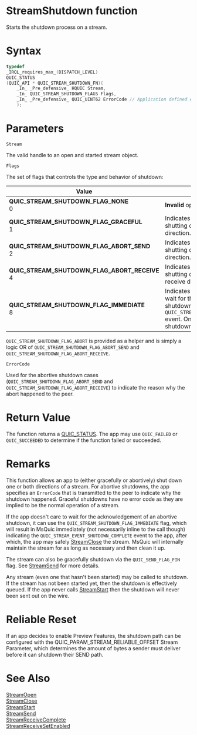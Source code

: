 StreamShutdown function
======

Starts the shutdown process on a stream.

# Syntax

```C
typedef
_IRQL_requires_max_(DISPATCH_LEVEL)
QUIC_STATUS
(QUIC_API * QUIC_STREAM_SHUTDOWN_FN)(
    _In_ _Pre_defensive_ HQUIC Stream,
    _In_ QUIC_STREAM_SHUTDOWN_FLAGS Flags,
    _In_ _Pre_defensive_ QUIC_UINT62 ErrorCode // Application defined error code
    );
```

# Parameters

`Stream`

The valid handle to an open and started stream object.

`Flags`

The set of flags that controls the type and behavior of shutdown:

Value | Meaning
--- | ---
**QUIC_STREAM_SHUTDOWN_FLAG_NONE**<br>0 | **Invalid** option for `StreamShutdown`.
**QUIC_STREAM_SHUTDOWN_FLAG_GRACEFUL**<br>1 | Indicates the app is gracefully shutting down the stream in the send direction.
**QUIC_STREAM_SHUTDOWN_FLAG_ABORT_SEND**<br>2 | Indicates the app is abortively shutting down the stream in the send direction.
**QUIC_STREAM_SHUTDOWN_FLAG_ABORT_RECEIVE**<br>4 | Indicates the app is abortively shutting down the stream in the receive direction.
**QUIC_STREAM_SHUTDOWN_FLAG_IMMEDIATE**<br>8 | Indicates the app does not want to wait for the acknowledgement of the shutdown before getting the `QUIC_STREAM_EVENT_SHUTDOWN_COMPLETE` event. Only allowed for abortive shutdowns.

`QUIC_STREAM_SHUTDOWN_FLAG_ABORT` is provided as a helper and is simply a logic OR of `QUIC_STREAM_SHUTDOWN_FLAG_ABORT_SEND` and `QUIC_STREAM_SHUTDOWN_FLAG_ABORT_RECEIVE`.

`ErrorCode`

Used for the abortive shutdown cases (`QUIC_STREAM_SHUTDOWN_FLAG_ABORT_SEND` and `QUIC_STREAM_SHUTDOWN_FLAG_ABORT_RECEIVE`) to indicate the reason why the abort happened to the peer.

# Return Value

The function returns a [QUIC_STATUS](QUIC_STATUS.md). The app may use `QUIC_FAILED` or `QUIC_SUCCEEDED` to determine if the function failed or succeeded.

# Remarks

This function allows an app to (either gracefully or abortively) shut down one or both directions of a stream. For abortive shutdowns, the app specifies an `ErrorCode` that is transmitted to the peer to indicate why the shutdown happened. Graceful shutdowns have no error code as they are implied to be the normal operation of a stream.

If the app doesn't care to wait for the acknowledgement of an abortive shutdown, it can use the `QUIC_STREAM_SHUTDOWN_FLAG_IMMEDIATE` flag, which will result in MsQuic immediately (not necessarily inline to the call though) indicating the `QUIC_STREAM_EVENT_SHUTDOWN_COMPLETE` event to the app, after which, the app may safely [StreamClose](StreamClose.md) the stream. MsQuic will internally maintain the stream for as long as necessary and then clean it up.

The stream can also be gracefully shutdown via the `QUIC_SEND_FLAG_FIN` flag. See [StreamSend](StreamSend.md) for more details.

Any stream (even one that hasn't been started) may be called to shutdown. If the stream has not been started yet, then the shutdown is effectively queued. If the app never calls [StreamStart](StreamStart.md) then the shutdown will never been sent out on the wire.

# Reliable Reset

If an app decides to enable Preview Features, the shutdown path can be configured with the QUIC_PARAM_STREAM_RELIABLE_OFFSET Stream
Parameter, which determines the amount of bytes a sender must deliver before it can shutdown their SEND path.

# See Also

[StreamOpen](StreamOpen.md)<br>
[StreamClose](StreamClose.md)<br>
[StreamStart](StreamStart.md)<br>
[StreamSend](StreamSend.md)<br>
[StreamReceiveComplete](StreamReceiveComplete.md)<br>
[StreamReceiveSetEnabled](StreamReceiveSetEnabled.md)<br>
